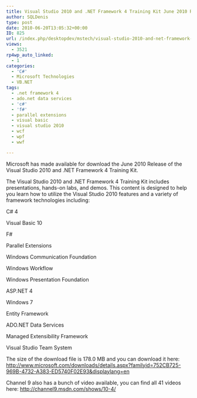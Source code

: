 ```yaml
---
title: Visual Studio 2010 and .NET Framework 4 Training Kit June 2010 Release Available
author: SQLDenis
type: post
date: 2010-06-20T13:05:32+00:00
ID: 825
url: /index.php/desktopdev/mstech/visual-studio-2010-and-net-framework-4-t/
views:
  - 3521
rp4wp_auto_linked:
  - 1
categories:
  - 'C#'
  - Microsoft Technologies
  - VB.NET
tags:
  - .net framework 4
  - ado.net data services
  - 'c#'
  - 'f#'
  - parallel extensions
  - visual basic
  - visual studio 2010
  - wcf
  - wpf
  - wwf

---
```

Microsoft has made available for download the June 2010 Release of the Visual Studio 2010 and .NET Framework 4 Training Kit.

The Visual Studio 2010 and .NET Framework 4 Training Kit includes presentations, hands-on labs, and demos. This content is designed to help you learn how to utilize the Visual Studio 2010 features and a variety of framework technologies including:
  
C# 4
  
Visual Basic 10
  
F#
  
Parallel Extensions
  
Windows Communication Foundation
  
Windows Workflow
  
Windows Presentation Foundation
  
ASP.NET 4
  
Windows 7
  
Entity Framework
  
ADO.NET Data Services
  
Managed Extensibility Framework
  
Visual Studio Team System

The size of the download file is 178.0 MB and you can download it here: http://www.microsoft.com/downloads/details.aspx?familyid=752CB725-969B-4732-A383-ED5740F02E93&displaylang=en

Channel 9 also has a bunch of video available, you can find all 41 videos here: http://channel9.msdn.com/shows/10-4/